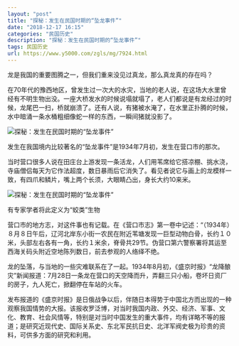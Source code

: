 ```yaml
---
layout: "post"
title: "探秘：发生在民国时期的“坠龙事件”"
date: "2018-12-17 16:15"
categories: "民国历史"
description: "探秘：发生在民国时期的“坠龙事件”"
tags: 民国历史
url: https://www.y5000.com/zgls/mg/7924.html
---
```






龙是我国的重要图腾之一，但我们重来没见过真龙，那么真龙真的存在吗？

在70年代的豫西地区，曾发生过一次大的水灾，当地的老人说，在这场大水里曾经有不明生物出没。一座大桥发水的时候说塌就塌了，老人们都说是有龙经过的时候，龙尾巴一扫，桥就崩溃了。还有人说，有猪被水淹了，在水里正扑腾的时候，水中暗涌一条水桶粗细像蛇一样的东西，一瞬间猪就没影了。

![探秘：发生在民国时期的“坠龙事件”](/uploads/allimg/161221/6-161221140432Z3.JPG)

发生在我国境内比较著名的“坠龙事件”是1934年7月初，发生在营口市的那次。

当时营口很多人说在田庄台上游发现一条活龙，人们用苇席给它搭凉棚、挑水浇，寺庙僧侣每天为它作法超度，数日暴雨后它消失了。看见者说它与画上的龙模样一致，有四爪和鳞片，嘴上两个长须，大眼睛凸出，身长大约10来米。

![探秘：发生在民国时期的“坠龙事件”](/uploads/allimg/161221/6-16122114044cU.JPG)

有专家学者将此定义为“蛟类”生物

营口市的地方志，对这件事也有记载。在《营口市志》第一卷中记述：“（1934年）８月８日午后，辽河北岸东小街一农民在附近苇塘发现一巨型动物白骨，长约１０米，头部左右各有一角，长约１米余，脊骨共29节。伪营口第六警察署将其运至西海关码头附近空地陈列数日，前去参观的人络绎不绝。

龙的坠落，与当地的一些灾难联系在了一起。1934年8月初，《盛京时报》“龙降酿灾”新闻报道：7月28日一条龙在营口的天空降而升，弄翻三只小船，卷坏日资厂的房子，九人死亡，掀翻停在车站的火车。

发布报道的《盛京时报》是日俄战争以后，伴随日本得势于中国北方而出现的一种观察我国情势的大报。该报收罗泛博，对当时我国内政、外交、经济、军事、文化、教育、社会风情等，特别是对当时中国发生的重大事件，均有详略不等的报道；是研究近现代史、国际关系史、东北军民抗日史、北洋军阀史极为珍贵的资料，可供多方面的研究和利用。
